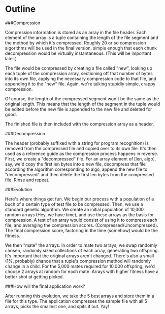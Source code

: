 Outline
=========================

###Compression

Compression information is stored as an array in the file header. Each element of the array is a tuple containing the length of the file segment and the method by which it's compressed. Roughly 20 or so compression algorithms will be used in the final version, simple enough that each chunk decompression would be virtually instantaneous. (This will be important later.)

The file would be compressed by creating a file called "new", looking up each tuple of the compression array, sectioning off that number of bytes into its own file, applying the necessary compression code to that file, and appending it to the "new" file. Again, we're talking stupidly simple, crappy compression.

Of course, the length of the compressed segment won't be the same as the original length. This means that the length of the segment in the tuple would be edited before the new file is appended to the new file and deleted for good.

The finished file is then included with the compression array as a header.
    
###Decompression
  
The header (probably suffixed with a string for program recognition) is removed from the compressed file and copied over to its own file. It's then used as a reference guide as the compression process happens in reverse. First, we create a "decompressed" file. For an array element of [len, algo], say, we'd copy the first len bytes into a new file, decompress that file according the algorithm corresponding to algo, append the new file to "decompressed" and then delete the first len bytes from the compressed file. Rinse and repeat.
    
###Evolution

Here's where things get fun. We begin our process with a population of a buch of a certain type of test file to be compressed. Then, we use a standard genetic algorithm. We create an initial population of 10,000 random arrays (Hey, we have time), and use these arrays as the basis for compression. A test of an array would consist of using it to compress each file, and averaging the compression scores. (Compressed/Uncompressed). The final compression score, factoring in the time (somehow) would be the fitness.

We then "mate" the arrays. In order to mate two arrays, we swap randomly chosen, randomly sized collections of each array, generating two offspring. It's important that the original arrays aren't changed. There's also a small (1%, probably) chance that a tuple's compression method will randomly change in a child. For the 5,000 mates required for 10,000 offspring, we'd choose 2 arrays at random for each mate. Arrays with higher fitness have a better shot at getting picked.

###How will the final application work?

After running this evolution, we take the 5 best arrays and store them in a file for this type. The application compresses the sample file with all 5 arrays, picks the smallest one, and spits it out. Yay!
